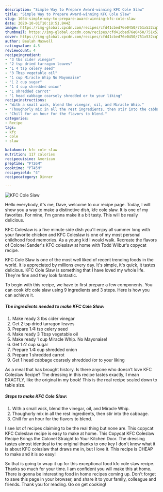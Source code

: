 ```yaml
---
description: "Simple Way to Prepare Award-winning KFC Cole Slaw"
title: "Simple Way to Prepare Award-winning KFC Cole Slaw"
slug: 1034-simple-way-to-prepare-award-winning-kfc-cole-slaw
date: 2020-10-01T10:18:51.844Z
image: https://img-global.cpcdn.com/recipes/cfd41cbed76e0450/751x532cq70/kfc-cole-slaw-recipe-main-photo.jpg
thumbnail: https://img-global.cpcdn.com/recipes/cfd41cbed76e0450/751x532cq70/kfc-cole-slaw-recipe-main-photo.jpg
cover: https://img-global.cpcdn.com/recipes/cfd41cbed76e0450/751x532cq70/kfc-cole-slaw-recipe-main-photo.jpg
author: Beulah Maxwell
ratingvalue: 4.5
reviewcount: 4
recipeingredient:
- "3 tbs cider vinegar"
- "2 tsp dried tarragon leaves"
- "1 4 tsp celery seed"
- "3 Tbsp vegetable oil"
- "1 cup Miracle Whip No Mayonaise"
- "1 2 cup sugar"
- "1 4 cup shredded onion"
- "1 shredded carrot"
- "1 head cabbage coarsely shredded or to your liking"
recipeinstructions:
- "With a small wisk, blend the vinegar, oil, and Miracle Whip."
- "Thoughorly mix in all the rest ingredients, then stir into the cabbage."
- "Chill for an hour for the flavors to blend."
categories:
- Recipe
tags:
- kfc
- cole
- slaw

katakunci: kfc cole slaw 
nutrition: 117 calories
recipecuisine: American
preptime: "PT26M"
cooktime: "PT45M"
recipeyield: "4"
recipecategory: Dinner

---
```



![KFC Cole Slaw](https://img-global.cpcdn.com/recipes/cfd41cbed76e0450/751x532cq70/kfc-cole-slaw-recipe-main-photo.jpg)

Hello everybody, it's me, Dave, welcome to our recipe page. Today, I will show you a way to make a distinctive dish, kfc cole slaw. It is one of my favorites. For mine, I'm gonna make it a bit tasty. This will be really delicious.

KFC Coleslaw is a five minute side dish you&#39;ll enjoy all summer long with your favorite chicken and KFC Coleslaw is one of my most personal childhood food memories. As a young kid I would walk. Recreate the flavors of Colonel Sander&#39;s KFC coleslaw at home with Todd Wilbur&#39;s copycat recipe.

KFC Cole Slaw is one of the most well liked of recent trending foods in the world. It is appreciated by millions every day. It's simple, it's quick, it tastes delicious. KFC Cole Slaw is something that I have loved my whole life. They're fine and they look fantastic.


To begin with this recipe, we have to first prepare a few components. You can cook kfc cole slaw using 9 ingredients and 3 steps. Here is how you can achieve it.

<!--inarticleads1-->

##### The ingredients needed to make KFC Cole Slaw:

1. Make ready 3 tbs cider vinegar
1. Get 2 tsp dried tarragon leaves
1. Prepare 1 ⁄4 tsp celery seed
1. Make ready 3 Tbsp vegetable oil
1. Make ready 1 cup Miracle Whip. No Mayonaise!
1. Get 1 ⁄2 cup sugar
1. Prepare 1 ⁄4 cup shredded onion
1. Prepare 1 shredded carrot
1. Get 1 head cabbage coarsely shredded (or to your liking


As a meal that has brought history. Is there anyone who doesn&#39;t love KFC Coleslaw Recipe? The dressing in this recipe tastes exactly, I mean EXACTLY, like the original in my book! This is the real recipe scaled down to table size. 

<!--inarticleads2-->

##### Steps to make KFC Cole Slaw:

1. With a small wisk, blend the vinegar, oil, and Miracle Whip.
1. Thoughorly mix in all the rest ingredients, then stir into the cabbage.
1. Chill for an hour for the flavors to blend.


I see lot of recipes claiming to be the real thing but none are. This copycat KFC Coleslaw recipe is easy to make at home. This Copycat KFC Coleslaw Recipe Brings the Colonel Straight to Your Kitchen Door. The dressing tastes almost identical to the original thanks to one key I don&#39;t know what it is about KFC coleslaw that draws me in, but I love it. This recipe is CHEAP to make and it is so easy! 

So that is going to wrap it up for this exceptional food kfc cole slaw recipe. Thanks so much for your time. I am confident you will make this at home. There is gonna be interesting food in home recipes coming up. Don't forget to save this page in your browser, and share it to your family, colleague and friends. Thank you for reading. Go on get cooking!
